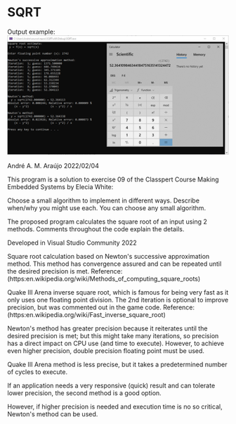 # SQRT

Output example:
![alt text](https://github.com/andremdaraujo/SQRT/blob/master/EX09.PNG?raw=true)

André A. M. Araújo
2022/02/04

This program is a solution to exercise 09 of the Classpert Course Making Embedded Systems by Elecia White:

Choose a small algorithm to implement in different ways.  Describe when/why you might use each. You can choose any small algorithm.

The proposed program calculates the square root of an input using 2 methods. Comments throughout the code explain the details.

Developed in Visual Studio Community 2022

Square root calculation based on Newton's successive approximation method. This method has convergence assured and can be repeated until the desired precision is met. Reference: (https:en.wikipedia.org/wiki/Methods_of_computing_square_roots)

Quake III Arena inverse square root, which is famous for being very fast as it only uses one floating point division. The 2nd iteration is optional to improve precision, but was commented out in the game code.
Reference: (https:en.wikipedia.org/wiki/Fast_inverse_square_root)


Newton's method has greater precision because it reiterates until the desired precision is met; but this might take many iterations, so precision has a direct impact on CPU use (and time to execute). However, to achieve even higher precision, double precision floating point must be used.

Quake III Arena method is less precise, but it takes a predetermined number of cycles to execute.

If an application needs a very responsive (quick) result and can tolerate lower precision, the second method is a good option. 

However, if higher precision is needed and execution time is no so critical, Newton's method can be used.
